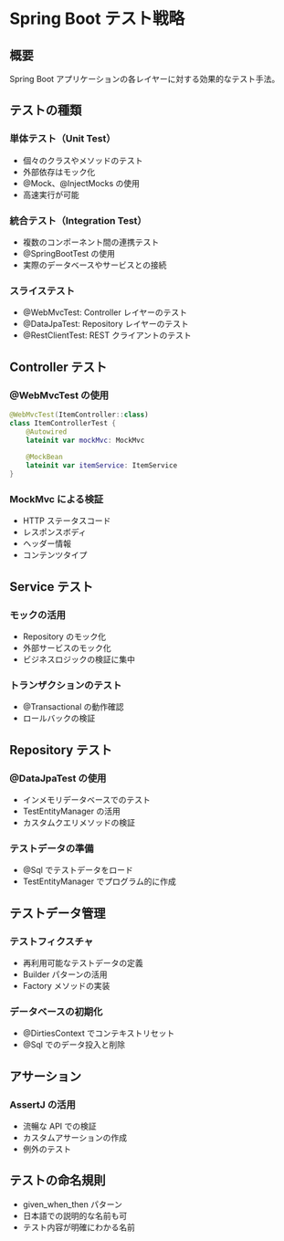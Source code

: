 # Spring Boot テスト戦略

## 概要
Spring Boot アプリケーションの各レイヤーに対する効果的なテスト手法。

## テストの種類

### 単体テスト（Unit Test）
- 個々のクラスやメソッドのテスト
- 外部依存はモック化
- @Mock、@InjectMocks の使用
- 高速実行が可能

### 統合テスト（Integration Test）
- 複数のコンポーネント間の連携テスト
- @SpringBootTest の使用
- 実際のデータベースやサービスとの接続

### スライステスト
- @WebMvcTest: Controller レイヤーのテスト
- @DataJpaTest: Repository レイヤーのテスト
- @RestClientTest: REST クライアントのテスト

## Controller テスト

### @WebMvcTest の使用
```kotlin
@WebMvcTest(ItemController::class)
class ItemControllerTest {
    @Autowired
    lateinit var mockMvc: MockMvc
    
    @MockBean
    lateinit var itemService: ItemService
}
```

### MockMvc による検証
- HTTP ステータスコード
- レスポンスボディ
- ヘッダー情報
- コンテンツタイプ

## Service テスト

### モックの活用
- Repository のモック化
- 外部サービスのモック化
- ビジネスロジックの検証に集中

### トランザクションのテスト
- @Transactional の動作確認
- ロールバックの検証

## Repository テスト

### @DataJpaTest の使用
- インメモリデータベースでのテスト
- TestEntityManager の活用
- カスタムクエリメソッドの検証

### テストデータの準備
- @Sql でテストデータをロード
- TestEntityManager でプログラム的に作成

## テストデータ管理

### テストフィクスチャ
- 再利用可能なテストデータの定義
- Builder パターンの活用
- Factory メソッドの実装

### データベースの初期化
- @DirtiesContext でコンテキストリセット
- @Sql でのデータ投入と削除

## アサーション

### AssertJ の活用
- 流暢な API での検証
- カスタムアサーションの作成
- 例外のテスト

## テストの命名規則
- given_when_then パターン
- 日本語での説明的な名前も可
- テスト内容が明確にわかる名前
